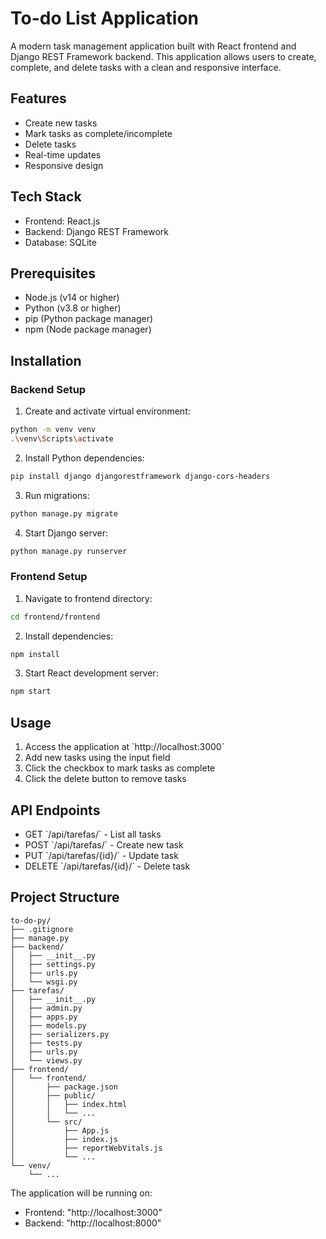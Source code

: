 # To-do List Application

A modern task management application built with React frontend and Django REST Framework backend. This application allows users to create, complete, and delete tasks with a clean and responsive interface.

## Features

- Create new tasks
- Mark tasks as complete/incomplete
- Delete tasks
- Real-time updates
- Responsive design

## Tech Stack

- Frontend: React.js
- Backend: Django REST Framework
- Database: SQLite

## Prerequisites

- Node.js (v14 or higher)
- Python (v3.8 or higher)
- pip (Python package manager)
- npm (Node package manager)

## Installation

### Backend Setup

1. Create and activate virtual environment:
```bash
python -m venv venv
.\venv\Scripts\activate
```

2. Install Python dependencies:
```bash
pip install django djangorestframework django-cors-headers
```

3. Run migrations:
```bash
python manage.py migrate
```

4. Start Django server:
```bash
python manage.py runserver
```

### Frontend Setup

1. Navigate to frontend directory:
```bash
cd frontend/frontend
```

2. Install dependencies:
```bash
npm install
```

3. Start React development server:
```bash
npm start
```

## Usage

1. Access the application at \`http://localhost:3000\`
2. Add new tasks using the input field
3. Click the checkbox to mark tasks as complete
4. Click the delete button to remove tasks

## API Endpoints

- GET \`/api/tarefas/\` - List all tasks
- POST \`/api/tarefas/\` - Create new task
- PUT \`/api/tarefas/{id}/\` - Update task
- DELETE \`/api/tarefas/{id}/\` - Delete task

## Project Structure

```
to-do-py/
├── .gitignore
├── manage.py
├── backend/
│   ├── __init__.py
│   ├── settings.py
│   ├── urls.py
│   └── wsgi.py
├── tarefas/
│   ├── __init__.py
│   ├── admin.py
│   ├── apps.py
│   ├── models.py
│   ├── serializers.py
│   ├── tests.py
│   ├── urls.py
│   └── views.py
├── frontend/
│   └── frontend/
│       ├── package.json
│       ├── public/
│       │   ├── index.html
│       │   └── ...
│       └── src/
│           ├── App.js
│           ├── index.js
│           ├── reportWebVitals.js
│           └── ...
└── venv/
    └── ...
```

The application will be running on:
- Frontend: "http://localhost:3000"
- Backend: "http://localhost:8000" 
